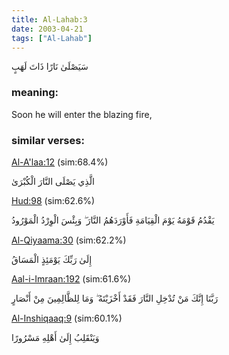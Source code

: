 ```yaml
---
title: Al-Lahab:3
date: 2003-04-21
tags: ["Al-Lahab"]
---
```

سَيَصْلَىٰ نَارًا ذَاتَ لَهَبٍ
### meaning: 
Soon he will enter the blazing fire,
### similar verses: 

[Al-A'laa:12](/87/12) (sim:68.4%)

الَّذِي يَصْلَى النَّارَ الْكُبْرَىٰ

[Hud:98](/11/98) (sim:62.6%)

يَقْدُمُ قَوْمَهُ يَوْمَ الْقِيَامَةِ فَأَوْرَدَهُمُ النَّارَ ۖ وَبِئْسَ الْوِرْدُ الْمَوْرُودُ

[Al-Qiyaama:30](/75/30) (sim:62.2%)

إِلَىٰ رَبِّكَ يَوْمَئِذٍ الْمَسَاقُ

[Aal-i-Imraan:192](/3/192) (sim:61.6%)

رَبَّنَا إِنَّكَ مَنْ تُدْخِلِ النَّارَ فَقَدْ أَخْزَيْتَهُ ۖ وَمَا لِلظَّالِمِينَ مِنْ أَنْصَارٍ

[Al-Inshiqaaq:9](/84/9) (sim:60.1%)

وَيَنْقَلِبُ إِلَىٰ أَهْلِهِ مَسْرُورًا
